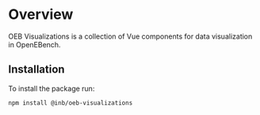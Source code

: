 # Overview

OEB Visualizations is a collection of Vue components for data visualization in OpenEBench. 

## Installation

To install the package run: 

```bash
npm install @inb/oeb-visualizations
``` 


